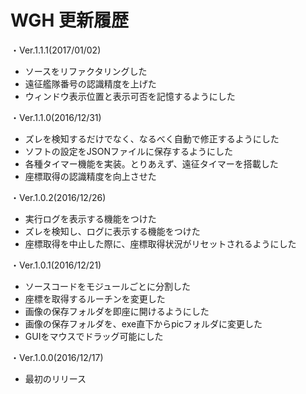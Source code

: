 # WGH 更新履歴

・Ver.1.1.1(2017/01/02)  
- ソースをリファクタリングした
- 遠征艦隊番号の認識精度を上げた
- ウィンドウ表示位置と表示可否を記憶するようにした

・Ver.1.1.0(2016/12/31)  
- ズレを検知するだけでなく、なるべく自動で修正するようにした
- ソフトの設定をJSONファイルに保存するようにした
- 各種タイマー機能を実装。とりあえず、遠征タイマーを搭載した
- 座標取得の認識精度を向上させた

・Ver.1.0.2(2016/12/26)  
- 実行ログを表示する機能をつけた
- ズレを検知し、ログに表示する機能をつけた
- 座標取得を中止した際に、座標取得状況がリセットされるようにした

・Ver.1.0.1(2016/12/21)  
- ソースコードをモジュールごとに分割した
- 座標を取得するルーチンを変更した
- 画像の保存フォルダを即座に開けるようにした
- 画像の保存フォルダを、exe直下からpicフォルダに変更した
- GUIをマウスでドラッグ可能にした

・Ver.1.0.0(2016/12/17)  
- 最初のリリース
